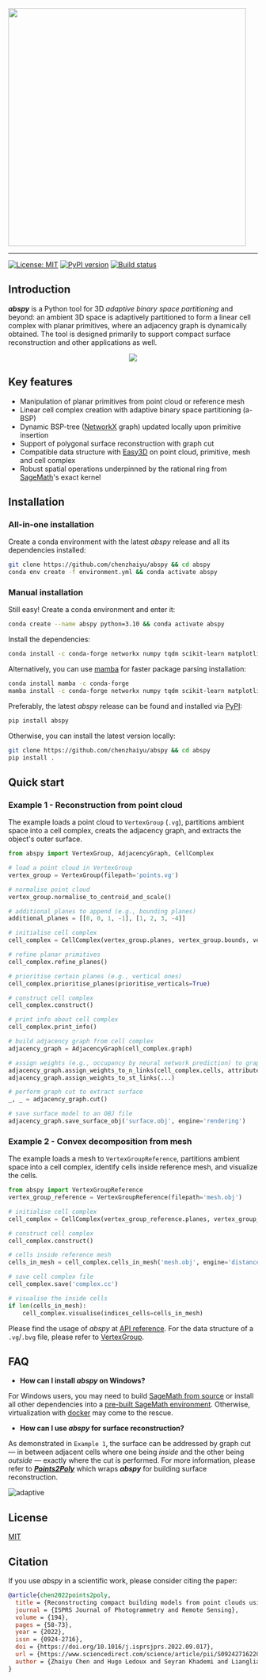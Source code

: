 <img src="https://raw.githubusercontent.com/chenzhaiyu/abspy/main/docs/source/_static/images/logo.png" width="480"/>

-----------
[![License: MIT](https://img.shields.io/badge/License-MIT-yellow.svg)](https://opensource.org/licenses/MIT) [![PyPI version](https://img.shields.io/pypi/v/abspy)](https://pypi.python.org/pypi/abspy/) [![Build status](https://readthedocs.org/projects/abspy/badge/)](https://abspy.readthedocs.io/en/latest/)

## Introduction

***abspy*** is a Python tool for 3D *adaptive binary space partitioning* and beyond: an ambient 3D space is adaptively partitioned to form a linear cell complex with planar primitives, where an adjacency graph is dynamically obtained. The tool is designed primarily to support compact surface reconstruction and other applications as well.

<div align="center" width="480">
  <img src="https://raw.githubusercontent.com/chenzhaiyu/abspy/main/docs/source/_static/images/animation.gif"><br>
</div>

## Key features

* Manipulation of planar primitives from point cloud or reference mesh
* Linear cell complex creation with adaptive binary space partitioning (a-BSP)
* Dynamic BSP-tree ([NetworkX](https://networkx.org/) graph) updated locally upon primitive insertion
* Support of polygonal surface reconstruction with graph cut
* Compatible data structure with [Easy3D](https://github.com/LiangliangNan/Easy3D) on point cloud, primitive, mesh and cell complex
* Robust spatial operations underpinned by the rational ring from [SageMath](https://www.sagemath.org/)'s exact kernel

## Installation

### All-in-one installation

Create a conda environment with the latest *abspy* release and all its dependencies installed:

```bash
git clone https://github.com/chenzhaiyu/abspy && cd abspy
conda env create -f environment.yml && conda activate abspy
```

### Manual installation

Still easy! Create a conda environment and enter it: 

```bash
conda create --name abspy python=3.10 && conda activate abspy
```

Install the dependencies:

```bash
conda install -c conda-forge networkx numpy tqdm scikit-learn matplotlib colorlog scipy trimesh rtree pyglet sage=10.0 
```

Alternatively, you can use [mamba](https://github.com/mamba-org/mamba) for faster package parsing installation:

```bash
conda install mamba -c conda-forge
mamba install -c conda-forge networkx numpy tqdm scikit-learn matplotlib colorlog scipy trimesh rtree pyglet sage=10.0 
```

Preferably, the latest *abspy* release can be found and installed via [PyPI](https://pypi.org/project/abspy/):

```bash
pip install abspy
```

Otherwise, you can install the latest version locally:

```bash
git clone https://github.com/chenzhaiyu/abspy && cd abspy
pip install .
```

## Quick start

### Example 1 - Reconstruction from point cloud

The example loads a point cloud to `VertexGroup` (`.vg`), partitions ambient space into a cell complex, creats the adjacency graph, and extracts the object's outer surface.

```python
from abspy import VertexGroup, AdjacencyGraph, CellComplex

# load a point cloud in VertexGroup 
vertex_group = VertexGroup(filepath='points.vg')

# normalise point cloud
vertex_group.normalise_to_centroid_and_scale()

# additional planes to append (e.g., bounding planes)
additional_planes = [[0, 0, 1, -1], [1, 2, 3, -4]]

# initialise cell complex
cell_complex = CellComplex(vertex_group.planes, vertex_group.bounds, vertex_group.obbs, vertex_group.points_grouped, build_graph=True, additional_planes=additional_planes)

# refine planar primitives
cell_complex.refine_planes()

# prioritise certain planes (e.g., vertical ones)
cell_complex.prioritise_planes(prioritise_verticals=True)

# construct cell complex 
cell_complex.construct()

# print info about cell complex
cell_complex.print_info()

# build adjacency graph from cell complex
adjacency_graph = AdjacencyGraph(cell_complex.graph)

# assign weights (e.g., occupancy by neural network prediction) to graph 
adjacency_graph.assign_weights_to_n_links(cell_complex.cells, attribute='area_overlap', factor=0.001, cache_interfaces=True)
adjacency_graph.assign_weights_to_st_links(...)

# perform graph cut to extract surface
_, _ = adjacency_graph.cut()

# save surface model to an OBJ file
adjacency_graph.save_surface_obj('surface.obj', engine='rendering')
```

### Example 2 - Convex decomposition from mesh

The example loads a mesh to `VertexGroupReference`, partitions ambient space into a cell complex, identify cells inside reference mesh, and visualize the cells.

```python
from abspy import VertexGroupReference
vertex_group_reference = VertexGroupReference(filepath='mesh.obj')

# initialise cell complex
cell_complex = CellComplex(vertex_group_reference.planes, vertex_group_reference.bounds, vertex_group_reference.obbs, build_graph=True)

# construct cell complex 
cell_complex.construct()

# cells inside reference mesh
cells_in_mesh = cell_complex.cells_in_mesh('mesh.obj', engine='distance')

# save cell complex file
cell_complex.save('complex.cc')

# visualise the inside cells
if len(cells_in_mesh):
    cell_complex.visualise(indices_cells=cells_in_mesh)
```

Please find the usage of *abspy* at [API reference](https://abspy.readthedocs.io/en/latest/api.html). For the data structure of a `.vg`/`.bvg` file, please refer to [VertexGroup](https://abspy.readthedocs.io/en/latest/vertexgroup.html).


## FAQ

* **How can I install *abspy* on Windows?**

For Windows users, you may need to build [SageMath from source](https://doc.sagemath.org/html/en/installation/source.html) or install all other dependencies into a [pre-built SageMath environment](https://doc.sagemath.org/html/en/installation/binary.html). Otherwise, virtualization with [docker](https://www.docker.com/) may come to the rescue.

* **How can I use *abspy* for surface reconstruction?**

As demonstrated in `Example 1`, the surface can be addressed by graph cut &mdash; in between adjacent cells where one being *inside* and the other being *outside* &mdash; exactly where the cut is performed. For more information, please refer to ***[Points2Poly](https://github.com/chenzhaiyu/points2poly)*** which wraps ***abspy*** for building surface reconstruction.

![adaptive](https://raw.githubusercontent.com/chenzhaiyu/abspy/main/docs/source/_static/images/surface.png)


## License

[MIT](https://raw.githubusercontent.com/chenzhaiyu/abspy/main/LICENSE)

## Citation

If you use *abspy* in a scientific work, please consider citing the paper:

```bibtex
@article{chen2022points2poly,
  title = {Reconstructing compact building models from point clouds using deep implicit fields},
  journal = {ISPRS Journal of Photogrammetry and Remote Sensing},
  volume = {194},
  pages = {58-73},
  year = {2022},
  issn = {0924-2716},
  doi = {https://doi.org/10.1016/j.isprsjprs.2022.09.017},
  url = {https://www.sciencedirect.com/science/article/pii/S0924271622002611},
  author = {Zhaiyu Chen and Hugo Ledoux and Seyran Khademi and Liangliang Nan}
}
```
